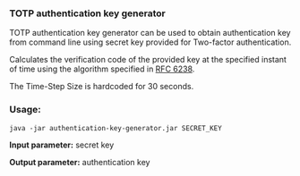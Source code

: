 ### TOTP authentication key generator
TOTP authentication key generator can be used to obtain authentication key from command line using secret key provided for Two-factor authentication.

Calculates the verification code of the provided key at the specified instant of time using the algorithm specified in [RFC 6238](https://tools.ietf.org/html/rfc6238).

The Time-Step Size is hardcoded for 30 seconds.

### Usage:
```
java -jar authentication-key-generator.jar SECRET_KEY
```

**Input parameter:** secret key

**Output parameter:** authentication key

